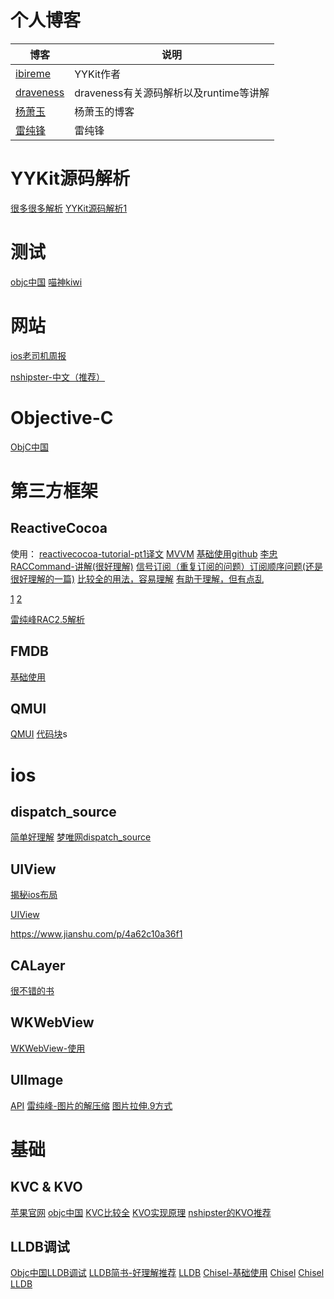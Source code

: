 # 个人博客

| 博客 | 说明 |
| --- | --- |
| [ibireme](https://blog.ibireme.com) | YYKit作者 |
| [draveness](https://draveness.me/index) | draveness有关源码解析以及runtime等讲解 |
| [杨萧玉](http://yulingtianxia.com) | 杨萧玉的博客 |
| [雷纯锋](http://blog.leichunfeng.com/blog/archives/) | 雷纯锋 |

# YYKit源码解析
[很多很多解析](https://www.jianshu.com/p/8398b124a1f9)
[YYKit源码解析1](https://blog.csdn.net/j_av_a/article/details/70256414)

# 测试
[objc中国](https://objccn.io/issues/) 
[喵神kiwi](https://onevcat.com/2014/02/ios-test-with-kiwi/)
# 网站

[ios老司机周报](https://juejin.im/user/5a52075e6fb9a01c9d31b107/posts)

[nshipster-中文（推荐）](https://nshipster.cn/)

# Objective-C

[ObjC中国](https://www.objccn.io/issues/)



# 第三方框架

## ReactiveCocoa

使用：
[reactivecocoa-tutorial-pt1译文](https://www.jianshu.com/p/9aa0e296e46c)
[MVVM](https://www.jianshu.com/p/4061953f5cd8)
[基础使用github](https://github.com/WiKi123/ReactiveCocoa_Use)
[李忠](http://limboy.me/tech/2014/06/06/deep-into-reactivecocoa2.html)
[RACCommand-讲解(很好理解)](https://www.jianshu.com/p/1a0185782d8a)
[信号订阅（重复订阅的问题）订阅顺序问题(还是很好理解的一篇)](https://www.jianshu.com/p/1f1c35573370)
[比较全的用法，容易理解](https://www.jianshu.com/p/87ef6720a096)
[有助于理解，但有点乱](http://www.cocoachina.com/ios/20150817/13071.html)

[1](https://www.jianshu.com/p/d7d951a99db8)
[2](https://www.jianshu.com/u/12201cdd5d7a)


[雷纯峰RAC2.5解析](http://blog.leichunfeng.com/blog/2015/12/25/reactivecocoa-v2-dot-5-yuan-ma-jie-xi-zhi-jia-gou-zong-lan/)

## FMDB
[基础使用](https://www.jianshu.com/p/4eb22deadba6)

## QMUI
[QMUI](http://qmuiteam.com/ios)
[代码块](https://github.com/QMUI/QMUI_iOS_CodeSnippets)s

# ios

## dispatch_source

[简单好理解](https://www.jianshu.com/p/880c2f9301b6)
[梦唯网dispatch_source](http://www.dreamingwish.com/article/grand-central-dispatch-basic-3.html)

## UIView
[揭秘ios布局](https://juejin.im/post/5a951c655188257a804abf94#heading-5)

[UIView](https://www.cnblogs.com/snake-hand/p/3190021.html)

https://www.jianshu.com/p/4a62c10a36f1

## CALayer 
[很不错的书](https://zsisme.gitbooks.io/ios-/content/)

## WKWebView

[WKWebView-使用](https://www.jianshu.com/p/4fa8c4eb1316)

## UIImage
[API](https://www.jianshu.com/p/e9aa48155c11)
[雷纯峰-图片的解压缩](https://www.jianshu.com/p/748f9abafff8)
[图片拉伸.9方式](https://blog.csdn.net/zhongad007/article/details/78404232)
# 基础

## KVC & KVO
[苹果官网](https://developer.apple.com/library/archive/documentation/Cocoa/Conceptual/KeyValueCoding/index.html#//apple_ref/doc/uid/10000107-SW1)
[objc中国](https://objccn.io/issue-7-3/)
[KVC比较全](https://www.jianshu.com/p/45cbd324ea65)
[KVO实现原理](https://www.jianshu.com/p/e59bb8f59302)
[nshipster的KVO推荐](https://nshipster.cn/key-value-observing/)

## LLDB调试

[Objc中国LLDB调试](https://objccn.io/issue-19-2/)
[LLDB简书-好理解推荐](https://www.jianshu.com/p/e89af3e9a8d7)
[LLDB](https://blog.csdn.net/baihuaxiu123/article/details/51316510)
[Chisel-基础使用](https://www.jianshu.com/p/d5d8c7dbce55)
[Chisel](https://www.jianshu.com/p/570dc9287e5e)
[Chisel](https://www.jianshu.com/p/afaaacc55460)
[LLDB](https://www.jianshu.com/p/e89af3e9a8d7)

